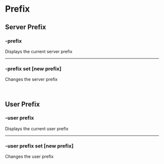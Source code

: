 # Prefix

## Server Prefix

### -prefix
Displays the current server prefix

---

### -prefix set [new prefix]
Changes the server prefix

<br>

## User Prefix

### -user prefix
Displays the current user prefix

---

### -user prefix set [new prefix]
Changes the user prefix
